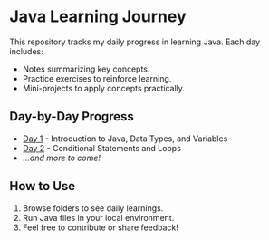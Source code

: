 # Java Learning Journey  

This repository tracks my daily progress in learning Java. Each day includes:  
- Notes summarizing key concepts.  
- Practice exercises to reinforce learning.  
- Mini-projects to apply concepts practically.  

## Day-by-Day Progress  
- [Day 1](./Day1/) - Introduction to Java, Data Types, and Variables  
- [Day 2](./Day2/) - Conditional Statements and Loops  
- *...and more to come!*  

## How to Use  
1. Browse folders to see daily learnings.  
2. Run Java files in your local environment.  
3. Feel free to contribute or share feedback!  

